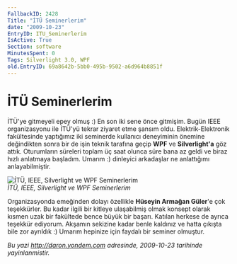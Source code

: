 ```yaml
---
FallbackID: 2428
Title: "İTÜ Seminerlerim"
date: "2009-10-23"
EntryID: ITU_Seminerlerim
IsActive: True
Section: software
MinutesSpent: 0
Tags: Silverlight 3.0, WPF
old.EntryID: 69a8642b-5bb0-495b-9502-a6d964b8851f
---
```

# İTÜ Seminerlerim
İTÜ'ye gitmeyeli epey olmuş :) En son iki sene önce gitmişim. Bugün IEEE
organizasyonu ile İTÜ'yü tekrar ziyaret etme şansım oldu.
Elektrik-Elektronik fakültesinde yaptığımız iki seminerde kullanıcı
deneyiminin önemine değindikten sonra bir de işin teknik tarafına geçip
**WPF** ve **Silverlight'a** göz attık. Oturumların süreleri toplam üç
saat olunca süre bana az geldi ve biraz hızlı anlatmaya başladım. Umarım
:) dinleyici arkadaşlar ne anlattığımı anlayabilmiştir.

![İTÜ, IEEE, Silverlight ve WPF
Seminerlerim](media/ITU_Seminerlerim/22102009_1.jpg)\
*İTÜ, IEEE, Silverlight ve WPF Seminerlerim*

Organizasyonda emeğinden dolayı özellikle **Hüseyin Armağan Güler**'e
çok teşekkürler. Bu kadar ilgili bir kitleye ulaşabilmiş olmak konsept
olarak kısmen uzak bir fakültede bence büyük bir başarı. Katılan herkese
de ayrıca teşekkür ediyorum. Akşamın sekizine kadar benle kaldınız ve
hatta çıkışta bile zor ayrıldık :) Umarım hepinize için faydalı bir
seminer olmuştur.



*Bu yazi http://daron.yondem.com adresinde, 2009-10-23 tarihinde yayinlanmistir.*
